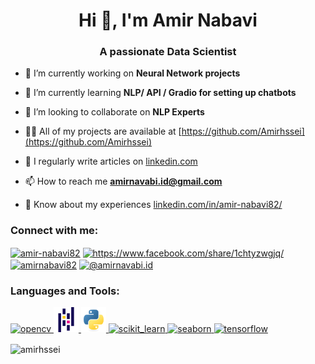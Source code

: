 <h1 align="center">Hi 👋, I'm Amir Nabavi</h1>
<h3 align="center">A passionate Data Scientist</h3>

- 🔭 I’m currently working on **Neural Network projects**

- 🌱 I’m currently learning **NLP/ API / Gradio for setting up chatbots**

- 👯 I’m looking to collaborate on **NLP Experts**

- 👨‍💻 All of my projects are available at [https://github.com/Amirhssei](https://github.com/Amirhssei)

- 📝 I regularly write articles on [linkedin.com](linkedin.com)

- 📫 How to reach me **amirnavabi.id@gmail.com**

- 📄 Know about my experiences [linkedin.com/in/amir-nabavi82/](linkedin.com/in/amir-nabavi82/)

<h3 align="left">Connect with me:</h3>
<p align="left">
<a href="https://linkedin.com/in/amir-nabavi82" target="blank"><img align="center" src="https://raw.githubusercontent.com/rahuldkjain/github-profile-readme-generator/master/src/images/icons/Social/linked-in-alt.svg" alt="amir-nabavi82" height="30" width="40" /></a>
<a href="https://fb.com/https://www.facebook.com/share/1chtyzwgjq/" target="blank"><img align="center" src="https://raw.githubusercontent.com/rahuldkjain/github-profile-readme-generator/master/src/images/icons/Social/facebook.svg" alt="https://www.facebook.com/share/1chtyzwgjq/" height="30" width="40" /></a>
<a href="https://instagram.com/amirnabavi82" target="blank"><img align="center" src="https://raw.githubusercontent.com/rahuldkjain/github-profile-readme-generator/master/src/images/icons/Social/instagram.svg" alt="amirnabavi82" height="30" width="40" /></a>
<a href="https://medium.com/@amirnavabi.id" target="blank"><img align="center" src="https://raw.githubusercontent.com/rahuldkjain/github-profile-readme-generator/master/src/images/icons/Social/medium.svg" alt="@amirnavabi.id" height="30" width="40" /></a>
</p>

<h3 align="left">Languages and Tools:</h3>
<p align="left"> <a href="https://opencv.org/" target="_blank" rel="noreferrer"> <img src="https://www.vectorlogo.zone/logos/opencv/opencv-icon.svg" alt="opencv" width="40" height="40"/> </a> <a href="https://pandas.pydata.org/" target="_blank" rel="noreferrer"> <img src="https://raw.githubusercontent.com/devicons/devicon/2ae2a900d2f041da66e950e4d48052658d850630/icons/pandas/pandas-original.svg" alt="pandas" width="40" height="40"/> </a> <a href="https://www.python.org" target="_blank" rel="noreferrer"> <img src="https://raw.githubusercontent.com/devicons/devicon/master/icons/python/python-original.svg" alt="python" width="40" height="40"/> </a> <a href="https://scikit-learn.org/" target="_blank" rel="noreferrer"> <img src="https://upload.wikimedia.org/wikipedia/commons/0/05/Scikit_learn_logo_small.svg" alt="scikit_learn" width="40" height="40"/> </a> <a href="https://seaborn.pydata.org/" target="_blank" rel="noreferrer"> <img src="https://seaborn.pydata.org/_images/logo-mark-lightbg.svg" alt="seaborn" width="40" height="40"/> </a> <a href="https://www.tensorflow.org" target="_blank" rel="noreferrer"> <img src="https://www.vectorlogo.zone/logos/tensorflow/tensorflow-icon.svg" alt="tensorflow" width="40" height="40"/> </a> </p>

<p><img align="center" src="https://github-readme-stats.vercel.app/api/top-langs?username=amirhssei&show_icons=true&locale=en&layout=compact" alt="amirhssei" /></p>
